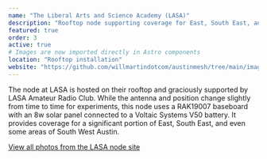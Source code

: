 ```yaml
---
name: "The Liberal Arts and Science Academy (LASA)"
description: "Rooftop node supporting coverage for East, South East, and South West Austin"
featured: true
order: 3
active: true
# Images are now imported directly in Astro components
location: "Rooftop installation"
website: "https://github.com/willmartindotcom/austinmesh/tree/main/images/lasa"
---
```


The node at LASA is hosted on their rooftop and graciously supported by LASA Amateur Radio Club. While the antenna and position change slightly from time to time for experiments, this node uses a RAK19007 baseboard with an 8w solar panel connected to a Voltaic Systems V50 battery. It provides coverage for a significant portion of East, South East, and even some areas of South West Austin.

[View all photos from the LASA node site](https://github.com/willmartindotcom/austinmesh/tree/main/images/lasa)